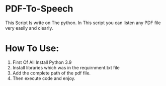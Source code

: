 # PDF-To-Speech
This Script Is write on The python. In This script you can listen any PDF file very easily and clearly.

# How To Use:
1. First Of All Install Python 3.9
2. Install libraries which was in the requirnment.txt file
3. Add the complete path of the pdf file.
4. Then execute code and enjoy.

